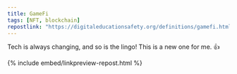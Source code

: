 ```yaml
---
title: GameFi
tags: [NFT, blockchain]
repostlink: "https://digitaleducationsafety.org/definitions/gamefi.html"
---
```


Tech is always changing, and so is the lingo! This is a new one for me. 👍

{% include embed/linkpreview-repost.html %}
